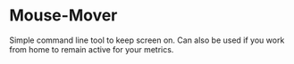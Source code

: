 # Mouse-Mover
Simple command line tool to keep screen on.
Can also be used if you work from home to remain active for your metrics.




